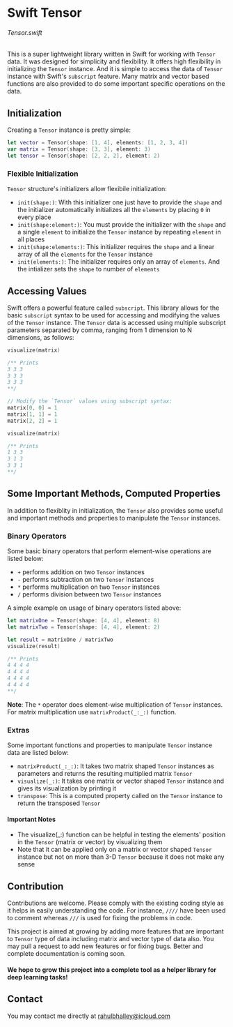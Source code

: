 # Swift Tensor

###### Tensor.swift

This is a super lightweight library written in Swift for working with `Tensor` data. It was designed for simplicity and flexibility. It offers high flexibility in initializing the `Tensor` instance. And it is simple to access the data of `Tensor` instance with Swift's `subscript` feature. Many matrix and vector based functions are also provided to do some important specific operations on the data. 


## Initialization

Creating a `Tensor` instance is pretty simple:

```swift
let vector = Tensor(shape: [1, 4], elements: [1, 2, 3, 4])
var matrix = Tensor(shape: [3, 3], element: 3)
let tensor = Tensor(shape: [2, 2, 2], element: 2)
```

### Flexible Initialization

`Tensor` structure's initializers allow flexibile initialization:

* `init(shape:)`: With this initializer one just have to provide the `shape` and the initializer automatically initializes all the `elements` by placing `0` in every place
* `init(shape:element:)`: You must provide the initializer with the `shape` and a single `element` to initialize the `Tensor` instance by repeating `element` in all places
* `init(shape:elements:)`: This initializer requires the `shape` and a linear array of all the `elements` for the `Tensor` instance
* `init(elements:)`: The initializer requires only an array of `elements`. And the intializer sets the `shape` to number of `elements`


## Accessing Values

Swift offers a powerful feature called `subscript`. This library allows for the basic `subscript` syntax to be used for accessing and modifying the values of the `Tensor` instance. The `Tensor` data is accessed using multiple subscript parameters separated by comma, ranging from 1 dimension to N dimensions, as follows:

```swift
visualize(matrix)

/** Prints
3 3 3
3 3 3
3 3 3
**/

// Modify the `Tensor` values using subscript syntax:
matrix[0, 0] = 1
matrix[1, 1] = 1
matrix[2, 2] = 1

visualize(matrix)

/** Prints
1 3 3
3 1 3
3 3 1
**/
```


## Some Important Methods, Computed Properties

In addition to flexiblity in initialization, the `Tensor` also provides some useful and important methods and properties to manipulate the `Tensor` instances.

### Binary Operators

Some basic binary operators that perform element-wise operations are listed below:

* `+` performs addition on two `Tensor` instances
* `-` performs subtraction on two `Tensor` instances
* `*` performs multiplication on two `Tensor` instances
* `/` performs division between two `Tensor` instances

A simple example on usage of binary operators listed above:

```swift
let matrixOne = Tensor(shape: [4, 4], element: 8)
let matrixTwo = Tensor(shape: [4, 4], element: 2)

let result = matrixOne / matrixTwo
visualize(result)

/** Prints
4 4 4 4 
4 4 4 4 
4 4 4 4 
4 4 4 4
**/
```

**Note**: The `*` operator does element-wise multiplication of `Tensor` instances. For matrix multiplication use `matrixProduct(_:_:)` function.


### Extras

Some important functions and properties to manipulate `Tensor` instance data are listed below:

* `matrixProduct(_:_:)`: It takes two matrix shaped `Tensor` instances as parameters and returns the resulting multiplied matrix `Tensor`
* `visualize(_:)`: It takes one matrix or vector shaped `Tensor` instance and gives its visualization by printing it
* `transpose`: This is a computed property called on the `Tensor` instance to return the transposed `Tensor`


#### Important Notes

* The visualize(_:) function can be helpful in testing the elements' position in the `Tensor` (matrix or vector) by visualizing them
* Note that it can be applied only on a matrix or vector shaped `Tensor` instance but not on more than 3-D `Tensor` because it does not make any sense


## Contribution

Contributions are welcome. Please comply with the existing coding style as it helps in easily understanding the code. For instance, `////` have been used to comment whereas `///` is used for fixing the problems in code.

This project is aimed at growing by adding more features that are important to `Tensor` type of data including matrix and vector type of data also. You may pull a request to add new features or for fixing bugs. Better and complete documentation is coming soon.

#### We hope to grow this project into a complete tool as a helper library for deep learning tasks!

## Contact 

You may contact me directly at [rahulbhalley@icloud.com](rahulbhalley@icloud.com)
